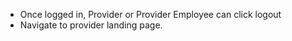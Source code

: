 - Once logged in, Provider or Provider Employee can click logout
- Navigate to provider landing page.
